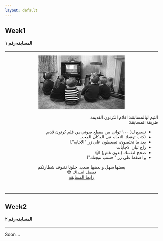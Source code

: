 ```yaml
---
layout: default
---
```


## Week1

#### المسابقه رقم ١

* * *

<p align="center"> 
<img src="./media/theme_1.jpeg">
</p>

<p style="text-align:center" dir="rtl">


<div dir="RTL">
الثيم لهالمسابقه: افلام الكرتون القديمة 
<br>
طريقة المسابقة:
<ul>
  <li>تسمع ل٥ -١٠ ثواني من مقطع صوتي من فلم كرتون قديم</li>
  <li>تكتب توقعك للاجابه في المكان المحدد</li>
  <li>بعد ما تخلصون، تضغطون على زر "الاجابه".ا</li>
  <li>راح تبان الاجابات</li>
  <li>صحح لنفسك (بدون غش) ا&#x1F612;</li>
  <li>و اضغط على زر "احسب نتيجتك"ا</li>
</ul> 
<p align="center"> 
بعضها سهل و بعضها صعب. خلونا نشوف شطارتكم <br>
فيصل اتحداك &#x1F60E; <br>
<a href="./quiz1.html">رابط المسابقه</a>
</p>
</div>

<br>

* * *

## Week2

#### المسابقه رقم ٢

* * *

Soon ...

